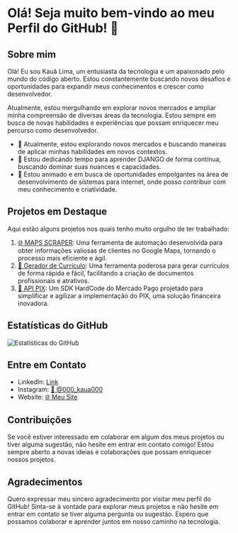 # Olá! Seja muito bem-vindo ao meu Perfil do GitHub! 👋

## Sobre mim

Olá! Eu sou Kauã Lima, um entusiasta da tecnologia e um apaixonado pelo mundo do código aberto. Estou constantemente buscando novos desafios e oportunidades para expandir meus conhecimentos e crescer como desenvolvedor.

Atualmente, estou mergulhando em explorar novos mercados e ampliar minha compreensão de diversas áreas da tecnologia. Estou sempre em busca de novas habilidades e experiências que possam enriquecer meu percurso como desenvolvedor.

- 🚀 Atualmente, estou explorando novos mercados e buscando maneiras de aplicar minhas habilidades em novos contextos.
- 🌱 Estou dedicando tempo para aprender DJANGO de forma contínua, buscando dominar suas nuances e capacidades.
- 💼 Estou animado e em busca de oportunidades empolgantes na área de desenvolvimento de sistemas para internet, onde posso contribuir com meu conhecimento e criatividade.

## Projetos em Destaque

Aqui estão alguns projetos nos quais tenho muito orgulho de ter trabalhado:

1. [🌐 MAPS SCRAPER](https://github.com/Henrique3h0/maps): Uma ferramenta de automação desenvolvida para obter informações valiosas de clientes no Google Maps, tornando o processo mais eficiente e ágil.
2. [📄 Gerador de Currículo](https://github.com/Henrique3h0/curriculum_generator): Uma ferramenta poderosa para gerar currículos de forma rápida e fácil, facilitando a criação de documentos profissionais e atrativos.
3. [💸 API PIX](https://github.com/Henrique3h0/API-PIX): Um SDK HardCode do Mercado Pago projetado para simplificar e agilizar a implementação do PIX, uma solução financeira inovadora.

## Estatísticas do GitHub

![Estatísticas do GitHub](https://github-readme-stats.vercel.app/api?username=Henrique3h0&show_icons=true&theme=radical)

## Entre em Contato

- LinkedIn: [Link](https://www.linkedin.com/in/kau%C3%A3-lima-ba80912bb/)
- Instagram: [📸 @000_kaua000](https://www.instagram.com/000_kaua000/)
- Website: [🌐 Meu Site](https://henrique3h0.github.io/)

## Contribuições

Se você estiver interessado em colaborar em algum dos meus projetos ou tiver alguma sugestão, não hesite em entrar em contato comigo! Estou sempre aberto a novas ideias e colaborações que possam enriquecer nossos projetos.

## Agradecimentos

Quero expressar meu sincero agradecimento por visitar meu perfil do GitHub! Sinta-se à vontade para explorar meus projetos e não hesite em entrar em contato se tiver alguma pergunta ou sugestão. Espero que possamos colaborar e aprender juntos em nosso caminho na tecnologia.
